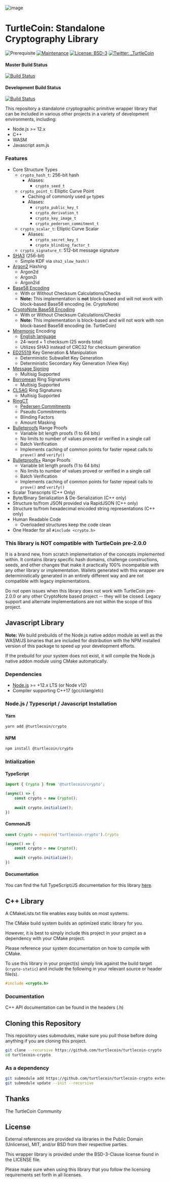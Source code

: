 ![image](https://user-images.githubusercontent.com/34389545/35821974-62e0e25c-0a70-11e8-87dd-2cfffeb6ed47.png)

# TurtleCoin: Standalone Cryptography Library

![Prerequisite](https://img.shields.io/badge/node-%3E%3D12-blue.svg) [![Maintenance](https://img.shields.io/badge/Maintained%3F-yes-green.svg)](https://github.com/turtlecoin/turtlecoin-crypto/graphs/commit-activity) [![License: BSD-3](https://img.shields.io/badge/License-BSD--3-green.svg)](https://github.com/turtlecoin/turtlecoin-crypto/blob/master/LICENSE) [![Twitter: _TurtleCoin](https://img.shields.io/twitter/follow/_TurtleCoin.svg?style=social)](https://twitter.com/_TurtleCoin)

#### Master Build Status
[![Build Status](https://github.com/turtlecoin/turtlecoin-crypto/workflows/CI%20Build%20Tests/badge.svg?branch=master)](https://github.com/turtlecoin/turtlecoin-crypto/actions)

#### Development Build Status
[![Build Status](https://github.com/turtlecoin/turtlecoin-crypto/workflows/CI%20Build%20Tests/badge.svg?branch=development)](https://github.com/turtlecoin/turtlecoin-crypto/actions)

This repository a standalone cryptographic primitive wrapper library that can be included in various other projects in a variety of development environments, including:

* Node.js >= 12.x
* C++
* WASM
* Javascript asm.js

### Features

* Core Structure Types
  * `crypto_hash_t`: 256-bit hash
    * Aliases:
      * `crypto_seed_t`
  * `crypto_point_t`: Elliptic Curve Point
    * Caching of commonly used `ge` types
    * Aliases:
      * `crypto_public_key_t`
      * `crypto_derivation_t`
      * `crypto_key_image_t`
      * `crypto_pedersen_commitment_t`
  * `crypto_scalar_t`: Elliptic Curve Scalar
    * Aliases:
      * `crypto_secret_key_t`
      * `crypto_blinding_factor_t`
  * `crypto_signature_t`: 512-bit message signature
* [SHA3](https://nvlpubs.nist.gov/nistpubs/FIPS/NIST.FIPS.202.pdf) (256-bit)
  * Simple KDF via `sha3_slow_hash()`
* [Argon2](https://github.com/P-H-C/phc-winner-argon2/blob/master/argon2-specs.pdf) Hashing
  * Argon2d
  * Argon2i
  * Argon2id
* [Base58 Encoding](https://tools.ietf.org/html/draft-msporny-base58-02)
  * With or Without Checksum Calculations/Checks
  * **Note:** This implementation is **not** block-based and will not work with block-based Base58 encoding (ie. CryptoNote)
* [CryptoNote Base58 Encoding](https://tools.ietf.org/html/draft-msporny-base58-02)
  * With or Without Checksum Calculations/Checks
  * **Note:** This implementation is block-based and will not work with non block-based Base58 encoding (ie. TurtleCoin)
* [Mnemonic](https://en.wikipedia.org/wiki/Mnemonic) Encoding
  * [English language](https://github.com/bitcoin/bips/blob/master/bip-0039/english.txt)
  * 24-word + 1 checksum (25 words total)
  * Utilizes SHA3 instead of CRC32 for checksum generation
* [ED25519](https://ed25519.cr.yp.to/ed25519-20110926.pdf) Key Generation & Manipulation
  * Deterministic Subwallet Key Generation
  * Deterministic Secondary Key Generation (View Key)
* [Message Signing](https://tools.ietf.org/html/rfc8032)
  * Multisig Supported
* [Borromean](https://github.com/Blockstream/borromean_paper/raw/master/borromean_draft_0.01_34241bb.pdf) Ring Signatures
  * Multisig Supported
* [CLSAG](https://eprint.iacr.org/2019/654.pdf) Ring Signatures
  * Multisig Supported
* [RingCT](https://eprint.iacr.org/2015/1098.pdf)
  * [Pedersen Commitments](https://www.cs.cornell.edu/courses/cs754/2001fa/129.PDF)
  * Pseudo Commitments
  * Blinding Factors
  * Amount Masking
* [Bulletproofs](https://eprint.iacr.org/2017/1066.pdf) Range Proofs
  * Variable bit length proofs (1 to 64 bits)
  * No limits to number of values proved or verified in a single call
  * Batch Verification
  * Implements caching of common points for faster repeat calls to `prove()` and `verify()`
* [Bulletproofs+](https://eprint.iacr.org/2020/735.pdf) Range Proofs
  * Variable bit length proofs (1 to 64 bits)
  * No limits to number of values proved or verified in a single call
  * Batch Verification
  * Implements caching of common points for faster repeat calls to `prove()` and `verify()`
* Scalar Transcripts (C++ Only)
* Byte/Binary Serialization & De-Serialization (C++ only)
* Structure to/from JSON provided via RapidJSON (C++ only)
* Structure to/from hexadecimal encoded string representations (C++ only)
* Human Readable Code
  * Overloaded structures keep the code clean
* One Header for all `#include <crypto.h>`

### This library is NOT compatible with TurtleCoin pre-2.0.0

It is a brand new, from scratch implementation of the concepts implemented within. It contains library specific hash domains, challenge constructions, seeds, and other changes that make it practically 100% incompatible with any other library or implementation. Wallets generated with this wrapper are deterministically generated in an entirely different way and are not compatible with legacy implementations.

Do not open issues when this library does not work with TurtleCoin pre-2.0.0 or any other CryptoNote based project -- they will be closed. Legacy support and alternate implementations are not within the scope of this project.

## Javascript Library

**Note:** We build prebuilds of the Node.js native addon module as well as the WASM/JS binaries that are included for distribution with the NPM installed version of this package to speed up your development efforts.

If the prebuild for your system does not exist, it will compile the Node.js native addon module using CMake automatically.

### Dependencies

* [Node.js](https://nodejs.org) >= +12.x LTS (or Node v12)
* Compiler supporting C++17 (gcc/clang/etc)

### Node.js / Typescript / Javascript Installation

#### Yarn
```bash
yarn add @turtlecoin/crypto
```

#### NPM
```bash
npm install @turtlecoin/crypto
```

### Intialization

#### TypeScript

```javascript
import { Crypto } from '@turtlecoin/crypto';

(async() => {
    const crypto = new Crypto();
    
    await crypto.initialize();
})
```

#### CommonJS

```javascript
const Crypto = require('turtlecoin-crypto').Crypto

(async() => {
    const crypto = new Crypto();
    
    await crypto.initialize();
})
```

#### Documentation

You can find the full TypeScript/JS documentation for this library [here](https://crypto.turtlecoin.dev).

## C++ Library

A CMakeLists.txt file enables easy builds on most systems. 

The CMake build system builds an optimized static library for you. 

However, it is best to simply include this project in your project as a dependency with your CMake project.

Please reference your system documentation on how to compile with CMake.

To use this library in your project(s) simply link against the build target (`crypto-static`) and include the following in your relevant source or header file(s).

```c++
#include <crypto.h>
```

### Documentation

C++ API documentation can be found in the headers (.h)

## Cloning this Repository

This repository uses submodules, make sure you pull those before doing anything if you are cloning this project.

```bash
git clone --recursive https://github.com/turtlecoin/turtlecoin-crypto
cd turtlecoin-crypto
```

### As a dependency
```bash
git submodule add https://github.com/turtlecoin/turtlecoin-crypto external/turtlecoin-crypto
git submodule update --init --recursive
```

## Thanks
The TurtleCoin Community


## License

External references are provided via libraries in the Public Domain (Unlicense), MIT, and/or BSD from their respective parties.

This wrapper library is provided under the BSD-3-Clause license found in the LICENSE file.

Please make sure when using this library that you follow the licensing requirements set forth in all licenses.
